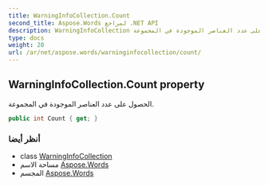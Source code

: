 ```yaml
---
title: WarningInfoCollection.Count
second_title: Aspose.Words لمراجع .NET API
description: WarningInfoCollection ملكية. الحصول على عدد العناصر الموجودة في المجموعة.
type: docs
weight: 20
url: /ar/net/aspose.words/warninginfocollection/count/
---
```

## WarningInfoCollection.Count property

الحصول على عدد العناصر الموجودة في المجموعة.

```csharp
public int Count { get; }
```

### أنظر أيضا

* class [WarningInfoCollection](../)
* مساحة الاسم [Aspose.Words](../../warninginfocollection/)
* المجسم [Aspose.Words](../../../)


